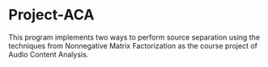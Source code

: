 # Project-ACA
This program implements two ways to perform source separation using the techniques from Nonnegative Matrix Factorization as the course project of  Audio Content Analysis.
